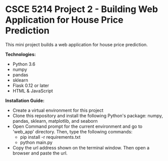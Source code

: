 # CSCE 5214 Project 2 - Building Web Application for House Price Prediction

This mini project builds a web application for house price prediction.

__Technologies:__
- Python 3.6
- numpy
- pandas
- sklearn
- Flask 0.12 or later
- HTML & JavaScript

__Installation Guide:__
- Create a virtual environment for this project
- Clone this repository and install the following Python's package: numpy, pandas, sklearn, matplotlib, and seaborn
- Open Command prompt for the current environment and go to 'web_app' directory. Then, type the following commands:
  - pip install -r requirements.txt
  - python main.py
- Copy the url address shown on the terminal window. Then open a browser and paste the url.
